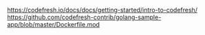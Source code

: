 https://codefresh.io/docs/docs/getting-started/intro-to-codefresh/
https://github.com/codefresh-contrib/golang-sample-app/blob/master/Dockerfile.mod
